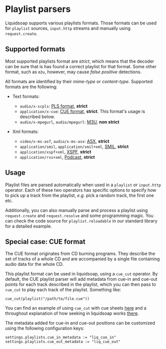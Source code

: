 # Playlist parsers

Liquidsoap supports various playlists formats. Those formats can be used
for `playlist` sources, `input.http` streams and manually using `request.create`.

## Supported formats

Most supported playlists format are _strict_, which means that the decoder can be sure
that is has found a correct playlist for that format. Some other format, such as `m3u`,
however, may cause _false positive_ detections.

All formats are identified by their _mime-type_ or _content-type_. Supported formats are the following:

- Text formats:

  - `audio/x-scpls`: [PLS format](http://en.wikipedia.org/wiki/PLS_%28file_format%29), **strict**
  - `application/x-cue`: [CUE format](http://en.wikipedia.org/wiki/.cue), **strict**. This format's usage is described below.
  - `audio/x-mpegurl`, `audio/mpegurl`: [M3U](http://en.wikipedia.org/wiki/M3u), **non strict**

- Xml formats:
  - `video/x-ms-asf`, `audio/x-ms-asx`: [ASX](http://en.wikipedia.org/wiki/Advanced_Stream_Redirector), **strict**
  - `application/smil`, `application/smil+xml`, [SMIL](http://en.wikipedia.org/wiki/Synchronized_Multimedia_Integration_Language), **strict**
  - `application/xspf+xml`, [XSPF](http://en.wikipedia.org/wiki/Xspf), **strict**
  - `application/rss+xml`, [Podcast](http://en.wikipedia.org/wiki/Podcast), **strict**

## Usage

Playlist files are parsed automatically when used in a `playlist` or `input.http` operator. Each of
these two operators has specific options to specify how to pick up a track from the playlist, _e.g._
pick a random track, the first one etc.

Additionally, you can also manually parse and process a playlist using `request.create` and `request.resolve`
and some programming magic. You can check the code source for `playlist.reloadable` in our standard library
for a detailed example.

## Special case: CUE format

The CUE format originates from CD burning programs. They describe the set of tracks of a whole CD and
are accompanied by a single file containing audio data for the whole CD.

This playlist format can be used in liquidsoap, using a `cue_cut` operator. By default, the CUE playlist
parser will add metadata from cue-in and cue-out points for each track described in the playlist, which
you can then pass to `cue_cut` to play each track of the playlist. Something like:

```liquidsoap
cue_cut(playlist("/path/to/file.cue"))
```

You can find an example of using `cue_cut` with cue sheets [here](split-cue.html) and a throughout
explanation of how seeking in liquidsoap works [there](seek.html).

The metadata added for cue-in and cue-out positions can be customized using the following
configuration keys:

```liquidsoap
settings.playlists.cue_in_metadata := "liq_cue_in"
settings.playlists.cue_out_metadata := "liq_cue_out"
```
